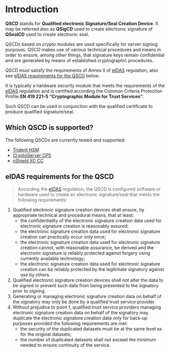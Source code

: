 # Introduction

**QSCD** stands for **Qualified electronic Signature/Seal Creation Device**. It may be referred also as **QSigCD** used to create electronic signature of **QSealCD** used to create electronic seal.

QSCDs based on crypto modules are used specifically for server signing purposes. QSCD makes use of various technical procedures and means in order to ensure, among other things, that signature keys remain confidential and are generated by means of established cryptographic procedures.

QSCD must satisfy the requirements of Annex II of [eIDAS](https://eur-lex.europa.eu/legal-content/EN/TXT/?uri=uriserv%3AOJ.L_.2014.257.01.0073.01.ENG) regulation, also see [eIDAS requirements for the QSCD](#eIDAS) below.

It is typically a hardware security module that meets the requirements of the [eIDAS](https://eur-lex.europa.eu/legal-content/EN/TXT/?uri=uriserv%3AOJ.L_.2014.257.01.0073.01.ENG) regulation and is certified according the Common Criteria Protection Profile **EN 419 221-5 “Cryptographic Module for Trust Services”**.

Such QSCD can be used in conjunction with the qualified certificate to produce qualified signature/seal.

## Which QSCD is supported?

The following QSCDs are currently tested and supported:
- [Trident HSM](./trident-hsm/overview)
- [CryptoServer CP5](./utimaco-cp5/overview)
- [nShield XC CC](./nshield-xc-cc/overview)

## <a name="eIDAS"></a>eIDAS requirements for the QSCD

> According the [eIDAS](https://eur-lex.europa.eu/legal-content/EN/TXT/?uri=uriserv%3AOJ.L_.2014.257.01.0073.01.ENG) regulation, the QSCD is configured software or hardware used to create an electronic signature/seal that meets the following requirements:
 1. Qualified electronic signature creation devices shall ensure, by appropriate technical and procedural means, that at least:
    - the confidentiality of the electronic signature creation data used for electronic signature creation is reasonably assured;
    - the electronic signature creation data used for electronic signature creation can practically occur only once;
    - the electronic signature creation data used for electronic signature creation cannot, with reasonable assurance, be derived and the electronic signature is reliably protected against forgery using currently available technology;
    - the electronic signature creation data used for electronic signature creation can be reliably protected by the legitimate signatory against use by others.
2. Qualified electronic signature creation devices shall not alter the data to be signed or prevent such data from being presented to the signatory prior to signing.
3. Generating or managing electronic signature creation data on behalf of the signatory may only be done by a qualified trust service provider.
4. Without prejudice to point 1, qualified trust service providers managing electronic signature creation data on behalf of the signatory may duplicate the electronic signature creation data only for back-up purposes provided the following requirements are met:
    - the security of the duplicated datasets must be at the same level as for the original datasets;
    - the number of duplicated datasets shall not exceed the minimum needed to ensure continuity of the service.